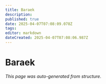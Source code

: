 ```yaml
---
title: Baraek
description: 
published: true
date: 2025-04-07T07:08:09.078Z
tags: 
editor: markdown
dateCreated: 2025-04-07T07:08:06.987Z
---
```


# Baraek

*This page was auto-generated from structure.*
